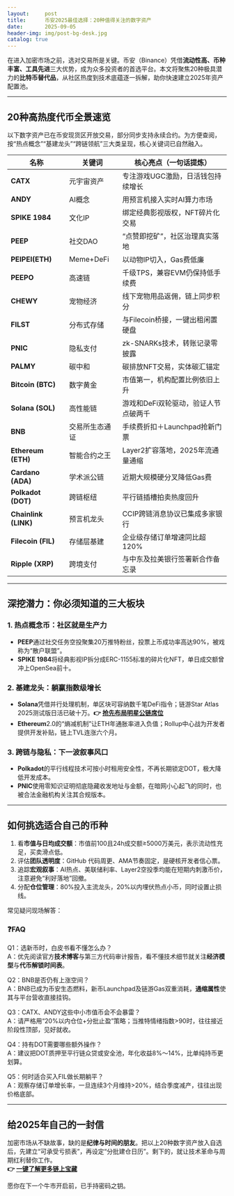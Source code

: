 ```yaml
---
layout:     post
title:      币安2025最佳选择：20种值得关注的数字资产
date:       2025-09-05
header-img: img/post-bg-desk.jpg
catalog: true
---
```


在进入加密市场之前，选对交易所是关键。币安（Binance）凭借**流动性高、币种丰富、工具先进**三大优势，成为众多投资者的首选平台。本文将聚焦20种极具潜力的**比特币替代品**，从社区热度到技术底蕴逐一拆解，助你快速建立2025年资产配置池。

---

## 20种高热度代币全景速览

以下数字资产已在币安现货区开放交易，部分同步支持永续合约。为方便查阅，按“热点概念”“基建龙头”“跨链领航”三大类呈现，核心关键词已自然融入。

| 名称 | 关键词 | 核心亮点（一句话提炼） |
|------|--------|------------------------|
| **CATX** | 元宇宙资产 | 专注游戏UGC激励，日活钱包持续增长 |
| **ANDY** | AI概念 | 用预言机接入实时AI算力市场 |
| **SPIKE 1984** | 文化IP | 绑定经典影视版权，NFT碎片化交易 |
| **PEEP** | 社交DAO | “点赞即挖矿”，社区治理真实落地 |
| **PEIPEI(ETH)** | Meme+DeFi | 以动物IP切入，Gas费低廉 |
| **PEEPO** | 高速链 | 千级TPS，兼容EVM仍保持低手续费 |
| **CHEWY** | 宠物经济 | 线下宠物用品返佣，链上同步积分 |
| **FILST** | 分布式存储 | 与Filecoin桥接，一键出租闲置硬盘 |
| **PNIC** | 隐私支付 | zk-SNARKs技术，转账记录零披露 |
| **PALMY** | 碳中和 | 碳排放NFT交易，实体碳汇锚定 |
| **Bitcoin (BTC)** | 数字黄金 | 市值第一，机构配置比例依旧上升 |
| **Solana (SOL)** | 高性能链 | 游戏和DeFi双轮驱动，验证人节点破两千 |
| **BNB** | 交易所生态通证 | 手续费折扣＋Launchpad抢新门票 |
| **Ethereum (ETH)** | 智能合约之王 | Layer2扩容落地，2025年流通量通缩 |
| **Cardano (ADA)** | 学术派公链 | 近期大规模硬分叉降低Gas费 |
| **Polkadot (DOT)** | 跨链枢纽 | 平行链插槽拍卖热度回升 |
| **Chainlink (LINK)** | 预言机龙头 | CCIP跨链消息协议已集成多家银行 |
| **Filecoin (FIL)** | 存储层基建 | 企业级存储订单增速同比超120% |
| **Ripple (XRP)** | 跨境支付 | 与中东及拉美银行签署新合作备忘录 |

---

## 深挖潜力：你必须知道的三大板块

### 1. 热点概念币：社区就是生产力
- **PEEP**通过社交任务空投聚集20万推特粉丝，投票上币成功率高达90%，被戏称为“散户联盟”。  
- **SPIKE 1984**将经典影视IP拆分成ERC-1155标准的碎片化NFT，单日成交额曾冲上OpenSea前十。  

### 2. 基建龙头：躺赢指数级增长
- **Solana**凭借并行处理机制，单区块可容纳数千笔DeFi指令；链游Star Atlas 2025测试版日活已破十万。**👉 [抢先布局明星公链席位](https://okxdog.com/)**
- **Ethereum**2.0的“熵减机制”让ETH年通胀率进入负值；Rollup中心战为开发者提供开发补贴，链上TVL连涨六个月。

### 3. 跨链与隐私：下一波叙事风口
- **Polkadot**的平行线程技术可按小时租用安全性，不再长期锁定DOT，极大降低开发成本。  
- **PNIC**使用零知识证明彻底隐藏收发地址与金额，在暗网小心起飞的同时，也被合法金融机构关注其合规版本。

---

## 如何挑选适合自己的币种

1. 看**市值与日均成交额**：市值前100且24h成交额≥5000万美元，表示流动性充足，买卖滑点低。  
2. 评估**团队透明度**：GitHub 代码周更、AMA节奏固定，是硬核开发者信心票。  
3. 追踪**宏观叙事**：AI热点、美联储利率、Layer2空投季均能在短期内刺激币价，注意避免“利好落地”回撤。  
4. 分配**仓位管理**：80%投入主流龙头，20%以内埋伏热点小币，同时设置止损线。  

常见疑问现场解答：

### ❓FAQ

Q1：选新币时，白皮书看不懂怎么办？  
A：优先阅读官方**技术博客**与第三方代码审计报告，看不懂技术细节就关注**经济模型**与**代币解锁时间表**。

Q2：BNB是否仍有上涨空间？  
A：BNB已成为币安生态燃料，新币Launchpad及链游Gas双重消耗，**通缩属性**使其与平台营收直接挂钩。

Q3：CATX、ANDY这些中小市值币会不会暴雷？  
A：请严格用“20%以内仓位+分批止盈”策略；当推特情绪指数>90时，往往接近阶段性顶部，见好就收。

Q4：持有DOT需要哪些额外操作？  
A：建议把DOT质押至平行链众贷或安全池，年化收益8%～14%，比单纯持币更划算。

Q5：何时适合买入FIL做长期躺平？  
A：观察存储订单增长率，一旦连续3个月维持>20%，结合季度减产，往往出现价格底部。

---

## 给2025年自己的一封信

加密市场从不缺故事，缺的是**纪律与时间的朋友**。把以上20种数字资产放入自选后，先建立“可承受亏损表”，再设定“分批建仓日历”。剩下的，就让技术革命与周期红利替你工作。  
**👉 [一键了解更多链上宝藏](https://okxdog.com/)**  

愿你在下一个牛市开启前，已手持密码之钥。